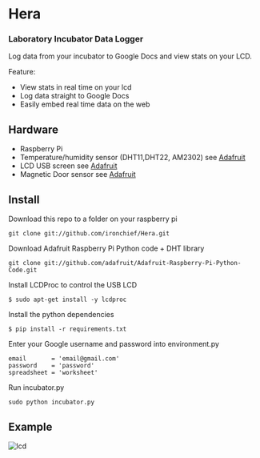 # Hera
### Laboratory Incubator Data Logger
Log data from your incubator to Google Docs and view stats on your LCD.

Feature:
- View stats in real time on your lcd
- Log data straight to Google Docs
- Easily embed real time data on the web

## Hardware
- Raspberry Pi
- Temperature/humidity sensor (DHT11,DHT22, AM2302) see [Adafruit](https://learn.adafruit.com/dht-humidity-sensing-on-raspberry-pi-with-gdocs-logging?view=all)
- LCD USB screen see [Adafruit](https://learn.adafruit.com/usb-plus-serial-backpack?view=all)
- Magnetic Door sensor see [Adafruit](https://learn.adafruit.com/adafruits-raspberry-pi-lesson-12-sensing-movement?view=all)

## Install
Download this repo to a folder on your raspberry pi
```
git clone git://github.com/ironchief/Hera.git
```
Download Adafruit Raspberry Pi Python code + DHT library
```
git clone git://github.com/adafruit/Adafruit-Raspberry-Pi-Python-Code.git
```
Install LCDProc to control the USB LCD
```
$ sudo apt-get install -y lcdproc
```
Install the python dependencies
```
$ pip install -r requirements.txt
```
Enter your Google username and password into environment.py
```
email       = 'email@gmail.com'
password    = 'password'
spreadsheet = 'worksheet'
```
Run incubator.py
```
sudo python incubator.py
```

## Example
![lcd](https://raw.github.com/ironchief/Hera/master/lcd.png "")